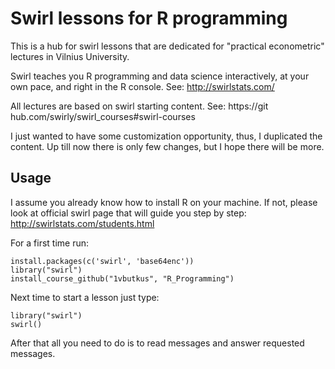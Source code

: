 # Swirl lessons for R programming

This is a hub for swirl lessons that are dedicated for "practical econometric" lectures in Vilnius University.

Swirl teaches you R programming and data science interactively, at your own pace, and right in the R console.
See: http://swirlstats.com/

All lectures are based on swirl starting content. See: 
https://git hub.com/swirly/swirl_courses#swirl-courses

I just wanted to have some customization opportunity, thus, I duplicated the content.
Up till now there is only few changes, but I hope there will be more.

## Usage

I assume you already know how to install R on your machine. 
If not, please look at official swirl page that will guide you step by step: 
http://swirlstats.com/students.html 

For a first time run:
```
install.packages(c('swirl', 'base64enc'))
library("swirl")
install_course_github("1vbutkus", "R_Programming")
```

Next time to start a lesson just type:
```
library("swirl")
swirl()
```

After that all you need to do is to read messages and answer requested messages.






